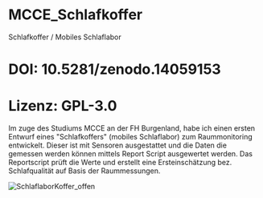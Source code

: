 # MCCE_Schlafkoffer
Schlafkoffer / Mobiles Schlaflabor

# DOI: 10.5281/zenodo.14059153
# Lizenz: GPL-3.0

Im zuge des Studiums MCCE an der FH Burgenland, habe ich einen ersten Entwurf eines "Schlafkoffers" (mobiles Schlaflabor) zum Raummonitoring entwickelt.
Dieser ist mit Sensoren ausgestattet und die Daten die gemessen werden können mittels Report Script ausgewertet werden.
Das Reportscript prüft die Werte und erstellt eine Ersteinschätzung bez. Schlafqualität auf Basis der Raummessungen.

![SchlaflaborKoffer_offen](https://github.com/user-attachments/assets/531b4a6b-23ce-46b2-b440-4405e916f771)
